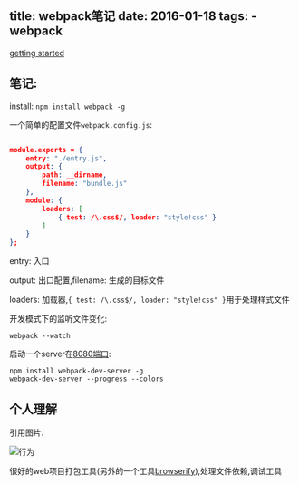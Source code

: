title: webpack笔记
date: 2016-01-18
tags: 
    - webpack
---

[getting started](http://webpack.github.io/docs/tutorials/getting-started/)

## 笔记:

install: `npm install webpack -g`

<!--more-->  

一个简单的配置文件`webpack.config.js`:

```json

module.exports = {
    entry: "./entry.js",
    output: {
        path: __dirname,
        filename: "bundle.js"
    },
    module: {
        loaders: [
            { test: /\.css$/, loader: "style!css" }
        ]
    }
};
```

entry: 入口

output: 出口配置,filename: 生成的目标文件

loaders: 加载器,`{ test: /\.css$/, loader: "style!css" }`用于处理样式文件

开发模式下的监听文件变化:

```
webpack --watch
```

启动一个server在[8080端口](http://localhost:8080/webpack-dev-server):

```
npm install webpack-dev-server -g
webpack-dev-server --progress --colors
```

## 个人理解

引用图片:

![行为](http://webpack.github.io/assets/what-is-webpack.png)

很好的web项目打包工具(另外的一个工具[browserify](https://github.com/substack/node-browserify)),处理文件依赖,调试工具


